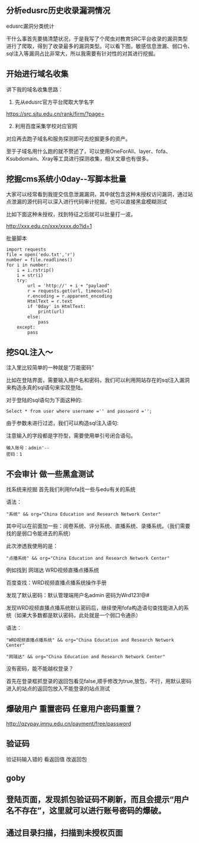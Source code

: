 ## 分析edusrc历史收录漏洞情况

edusrc漏洞分类统计

干什么事首先要搞清楚状况，于是我写了个爬虫对教育SRC平台收录的漏洞类型进行了爬取，得到了收录最多的漏洞类型。可以看下图，敏感信息泄漏、弱口令、sql注入等漏洞占比非常大，所以我需要有针对性的对其进行挖掘。

## 开始进行域名收集

讲下我的域名收集思路：

1. 先从edusrc官方平台爬取大学名字

https://src.sjtu.edu.cn/rank/firm/?page=

2. 利用百度采集学校对应官网

对应再去跑子域名和服务探测即可去挖掘更多的资产。

至于子域名用什么跑的就不赘述了，可以使用OneForAll、layer、fofa、Ksubdomain、Xray等工具进行探测收集，相关文章也有很多。


## 挖掘cms系统小0day--写脚本批量

大家可以经常看到我提交信息泄漏漏洞，其中就包含这种未授权访问漏洞，通过站点泄漏的源代码可以深入进行代码审计挖掘，也可以直接黑盒模糊测试

比如下面这种未授权，找到特征之后就可以批量打一波。

http://xxx.edu.cn/xxx/xxxx.do?id=1

批量脚本

    import requests
    file = open('edu.txt','r')
    number = file.readlines()
    for i in number:
        i = i.rstrip()
        i = str(i)
        try:
            url = 'http://' + i + "paylaod"
            r = requests.get(url, timeout=1)
            r.encoding = r.apparent_encoding
            HtmlText = r.text
            if '0day' in HtmlText:
                print(url)
            else:
                pass
        except:
            pass

## 挖SQL注入～

注入里比较简单的一种就是“万能密码”

比如在登陆界面，需要输入用户名和密码，我们可以利用网站存在的sql注入漏洞来构造永真的sql语句来实现登陆。

对于登陆的sql语句为下面这种的:

    Select * from user where username ='' and password ='';

由于参数未进行过滤，我们可以构造sql注入语句:

注意输入的字段都是字符型，需要使用单引号闭合语句。

    输入账号：admin'--
    密码：1


## 不会审计 做一些黑盒测试

找系统来挖掘 首先我们利用fofa找一些与edu有关的系统

语法：

    "系统" && org="China Education and Research Network Center"

其中可以在前面加一些：阅卷系统、评分系统、直播系统、录播系统。（我们需要找的是弱口令能进去的系统）

此次渗透我使用的是：

    "点播系统" && org="China Education and Research Network Center"

例如找到 网瑞达 WRD视频直播点播系统

百度查找：WRD视频直播点播系统操作手册

发现了默认密码：默认管理端用户名admin 密码为Wrd123!@#

发现WRD视频直播点播系统默认密码后，继续使用fofa构造语句查找能进入的系统（如果大多数都是默认密码，此处就是一个弱口令通杀）

语法：

    "WRD视频直播点播系统" && org="China Education and Research Network Center"

    "网瑞达" && org="China Education and Research Network Center"

没有密码，能不能越权登录？

首先在登录框抓登录的返回包看见false,顺手修改为true,放包，不行，用默认密码进入的站点的返回包放入不能登录的站点测试

## 爆破用户 重置密码 任意用户密码重置？

http://qzypay.imnu.edu.cn/payment/free/password

## 验证码

验证码输入错的 看返回值 改返回包


## goby

## 登陆页面，发现抓包验证码不刷新，而且会提示“用户名不存在”，这里就可以进行账号密码的爆破。

## 通过目录扫描，扫描到未授权页面